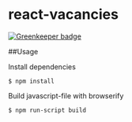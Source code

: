 react-vacancies
===============

[![Greenkeeper badge](https://badges.greenkeeper.io/telemark/react-vacancies.svg)](https://greenkeeper.io/)

##Usage

Install dependencies

```
$ npm install
```

Build javascript-file with browserify

```
$ npm run-script build
```